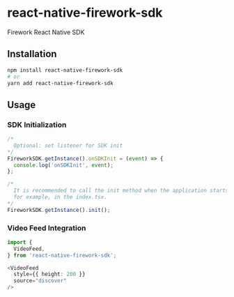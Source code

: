 # react-native-firework-sdk

Firework React Native SDK

## Installation

```sh
npm install react-native-firework-sdk
# or
yarn add react-native-firework-sdk
```

## Usage

### SDK Initialization
```ts
/*
  Optional: set listener for SDK init
*/
FireworkSDK.getInstance().onSDKInit = (event) => {
  console.log('onSDKInit', event);
};

/* 
  It is recommended to call the init method when the application starts, 
  for example, in the index.tsx.
*/
FireworkSDK.getInstance().init();
```

### Video Feed Integration
```ts
import {
  VideoFeed,
} from 'react-native-firework-sdk';

<VideoFeed 
  style={{ height: 200 }} 
  source="discover" 
/>
```

